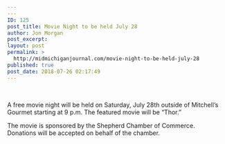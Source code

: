 ```yaml
---
---
ID: 125
post_title: Movie Night to be held July 28
author: Jon Morgan
post_excerpt:
layout: post
permalink: >
  http://midmichiganjournal.com/movie-night-to-be-held-july-28
published: true
post_date: 2018-07-26 02:17:49
---
```

&nbsp;

A free movie night will be held on Saturday, July 28th outside of Mitchell’s Gourmet starting at 9 p.m. The featured movie will be “Thor.”

The movie is sponsored by the Shepherd Chamber of Commerce. Donations will be accepted on behalf of the chamber.